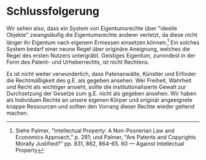 Schlussfolgerung
================

Wir sehen also, dass ein System von Eigentumsrechte über "ideelle
Objekte" zwangsläufig die Eigentumsrechte anderer verletzt, da diese
nicht länger ihr Eigentum nach eigenem Ermessen einsetzen können.[^121]
Ein solches System bedarf einer neune Regel über originäre Aneignung,
welches die Regel des ersten Nutzers untergräbt. Geistiges Eigentum,
zumindest in der Form des Patent- und Urheberrechts, ist nicht Rechtens.

[^121]: Siehe Palmer, "Intellectual Property: A Non-Posnerian Law and
    Economics Approach," p. 281; und Palmer, "Are Patents and Copyrights
    Morally Justified?" pp. 831, 862, 864–65.  60 — Against Intellectual
    Property

Es ist nicht weiter verwunderlich, dass Patenanwälte, Künstler und
Erfinder die Rechtmäßigkeit des g.E. als gegeben ansehen.  Wer Freiheit,
Wahrheit und Recht als wichtiger ansieht, sollte die
institutionalisierte Gewalt zur Durchsetzung der Gesetze zum g.E. nicht
als gegeben ansehen. Wir haben als Individuen Rechte an unsere eigenen
Körper und originär angeeignete knappe Ressourcen und sollten den
Vorrang dieser Rechte wieder geltend machen.
